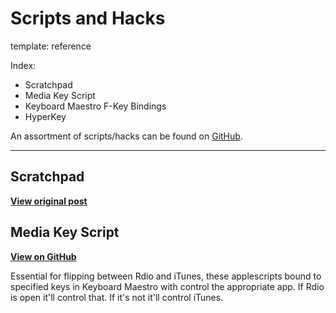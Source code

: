 Scripts and Hacks
=================
template: reference

Index:

* Scratchpad
* Media Key Script
* Keyboard Maestro F-Key Bindings
* HyperKey

An assortment of scripts/hacks can be found on [GitHub](https://github.com/nickwynja/scripts).

***

## Scratchpad ##

[**View original post**](http://hackmake.org/2012/04/daily-scratchpad-script)

## Media Key Script ##

[**View on GitHub**](https://github.com/nickwynja/scripts/tree/master/media-key-scripts)

Essential for flipping between Rdio and iTunes, these applescripts bound to specified keys in Keyboard Maestro with control the appropriate app. If Rdio is open it'll control that. If it's not it'll control iTunes.